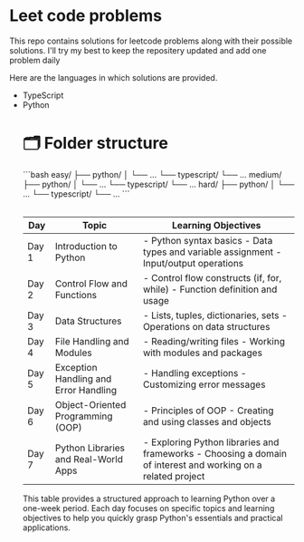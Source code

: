 <h1> Leet code problems </h1>
<p> This repo contains solutions for leetcode problems along with their possible solutions. I'll try my best to keep the repositery updated and add one problem daily </p>
<p> Here are the languages in which solutions are provided.
<ul>
<li>TypeScript </li>
<li>Python </li>
  <h1>🗂️ Folder structure</h1>
  ```bash
  easy/
├── python/
│   └── ...
└── typescript/
    └── ...
medium/
├── python/
│   └── ...
└── typescript/
    └── ...
hard/
├── python/
│   └── ...
└── typescript/
    └── ...
  ```
<table>

| Day         | Topic                                    | Learning Objectives                                                                                           |
|-------------|------------------------------------------|----------------------------------------------------------------------------------------------------------------|
| Day 1       | Introduction to Python                   | - Python syntax basics - Data types and variable assignment - Input/output operations                            |
| Day 2       | Control Flow and Functions               | - Control flow constructs (if, for, while) - Function definition and usage                                       |
| Day 3       | Data Structures                          | - Lists, tuples, dictionaries, sets - Operations on data structures                                            |
| Day 4       | File Handling and Modules                | - Reading/writing files - Working with modules and packages                                                    |
| Day 5       | Exception Handling and Error Handling    | - Handling exceptions - Customizing error messages                                                            |
| Day 6       | Object-Oriented Programming (OOP)       | - Principles of OOP - Creating and using classes and objects                                                    |
| Day 7       | Python Libraries and Real-World Apps     | - Exploring Python libraries and frameworks - Choosing a domain of interest and working on a related project |

This table provides a structured approach to learning Python over a one-week period. Each day focuses on specific topics and learning objectives to help you quickly grasp Python's essentials and practical applications.
</table>
